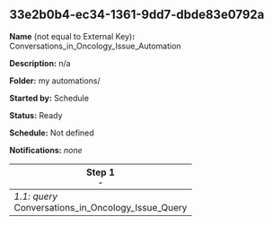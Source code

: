 ## 33e2b0b4-ec34-1361-9dd7-dbde83e0792a

**Name** (not equal to External Key)**:** Conversations_in_Oncology_Issue_Automation

**Description:** n/a

**Folder:** my automations/

**Started by:** Schedule

**Status:** Ready

**Schedule:** Not defined

**Notifications:** _none_


| Step 1<br>_<small>-</small>_ |
| --- |
| _1.1: query_<br>Conversations_in_Oncology_Issue_Query |
